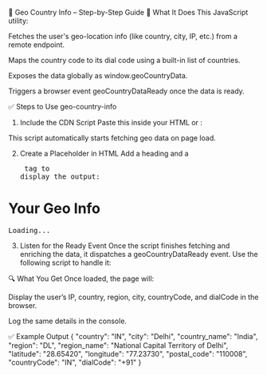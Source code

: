 🧭 Geo Country Info – Step-by-Step Guide
📌 What It Does
This JavaScript utility:

Fetches the user's geo-location info (like country, city, IP, etc.) from a remote endpoint.

Maps the country code to its dial code using a built-in list of countries.

Exposes the data globally as window.geoCountryData.

Triggers a browser event geoCountryDataReady once the data is ready.

✅ Steps to Use geo-country-info
1. Include the CDN Script
Paste this inside your HTML <head> or <body>:

<!-- ---------- CDN ---------- -->
<script src="https://cdn.delivr.net/gh/07hasib/geo-country-info/getGeoInfo.js"></script>
This script automatically starts fetching geo data on page load.

2. Create a Placeholder in HTML
Add a heading and a <pre> tag to display the output:

<!-- ---------- HTML ---------- -->
<h1>Your Geo Info</h1>
<pre id="geoOutput">Loading...</pre>

3. Listen for the Ready Event
Once the script finishes fetching and enriching the data, it dispatches a geoCountryDataReady event. Use the following script to handle it:

<!-- ---------- JavaScript ---------- -->
<script>
  const outputEl = document.getElementById('geoOutput');

  window.addEventListener('geoCountryDataReady', () => {
    outputEl.textContent = JSON.stringify(window.geoCountryData, null, 2);
    console.log('geoCountryData -->', geoCountryData);
  });
</script>

🔍 What You Get
Once loaded, the page will:

Display the user’s IP, country, region, city, countryCode, and dialCode in the browser.

Log the same details in the console.

✅ Example Output
{
  "country": "IN",
  "city": "Delhi",
  "country_name": "India",
  "region": "DL",
  "region_name": "National Capital Territory of Delhi",
  "latitude": "28.65420",
  "longitude": "77.23730",
  "postal_code": "110008",
  "countryCode": "IN",
  "dialCode": "+91"
}
